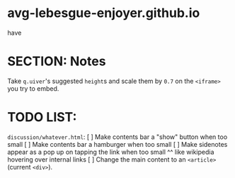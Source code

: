 # avg-lebesgue-enjoyer.github.io
have



# SECTION: Notes
Take `q.uiver`'s suggested `height`s and scale them by `0.7` on the `<iframe>` you try to embed.


# TODO LIST:
`discussion/whatever.html`:
  [ ] Make contents bar a "show" button when too small
  [ ] Make contents bar a hamburger when too small
  [ ] Make sidenotes appear as a pop up on tapping the link when too small
    ^^ like wikipedia hovering over internal links
  [ ] Change the main content to an `<article>` (current `<div>`).
